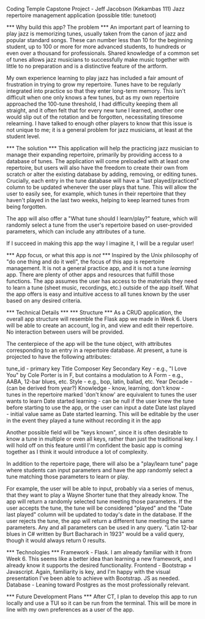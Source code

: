 Coding Temple Capstone Project - Jeff Jacobson (Kekambas 111)
Jazz repertoire management application (possible title: tunetoot)


*** Why build this app? The problem ***
An important part of learning to play jazz is memorizing tunes, usually taken from the canon of jazz and popular standard songs.
These can number less than 10 for the beginning student, up to 100 or more for more advanced students, to hundreds or even over a thousand for professionals. Shared knowledge of a common set of tunes allows jazz musicians to successfully make music together with little to no preparation and is a distinctive feature of the artform.

My own experience learning to play jazz has included a fair amount of frustration in trying to grow my repertoire. Tunes have to be regularly integrated into practice so that they enter long-term memory. This isn't difficult when one only knows a few tunes, but as my own repertoire approached the 100-tune threshold, I had difficulty keeping them all straight, and it often felt that for every new tune I learned, another one would slip out of the rotation and be forgotten, necessitating tiresome relearning. I have talked to enough other players to know that this issue is not unique to me; it is a general problem for jazz musicians, at least at the student level.

*** The solution ***
This application will help the practicing jazz musician to manage their expanding repertoire, primarily by providing access to a database of tunes. The application will come preloaded with at least one repertoire, but users will also have the freedom to create their own from scratch or alter the existing database by adding, removing, or editing tunes. Crucially, each entry in the tune database will have a "last played/practiced" column to be updated whenever the user plays that tune. This will allow the user to easily see, for example, which tunes in their repertoire that they haven't played in the last two weeks, helping to keep learned tunes from being forgotten.

The app will also offer a "What tune should I learn/play?" feature, which will randomly select a tune from the user's repertoire based on user-provided parameters, which can include any attributes of a tune.

If I succeed in making this app the way I imagine it, I will be a regular user!

*** App focus, or what this app is *not* ***
Inspired by the Unix philosophy of "do one thing and do it well", the focus of this app is repertoire management. It is not a general practice app, and it is not a tune *learning* app. There are plenty of other apps and resources that fulfill those functions. The app assumes the user has access to the materials they need to learn a tune (sheet music, recordings, etc.) outside of the app itself. What the app offers is easy and intuitive access to all tunes known by the user based on any desired criteria.


*** Technical Details ***
*** Structure ***
As a CRUD application, the overall app structure will resemble the Flask app we made in Week 6. Users will be able to create an account, log in, and view and edit their repertoire. No interaction between users will be provided.

The centerpiece of the app will be the tune object, with attributes corresponding to an entry in a repertoire database.
At present, a tune is projected to have the following attributes:

tune_id - primary key
Title
Composer
Key
Secondary Key - e.g., "I Love You" by Cole Porter is in F, but contains a modulation to A
Form - e.g., AABA, 12-bar blues, etc.
Style - e.g., bop, latin, ballad, etc.
Year
Decade - (can be derived from year?)
Knowledge - know, learning, don't know - tunes in the repertoire marked 'don't know' are equivalent to tunes the user wants to learn
Date started learning - can be null if the user knew the tune before starting to use the app, or the user can input a date
Date last played - initial value same as Date started learning. This will be editable by the user in the event they played a tune without recording it in the app

Another possible field will be "keys known", since it is often desirable to know a tune in multiple or even all keys, rather than just the traditional key. I will hold off on this feature until I'm confident the basic app is coming together as I think it would introduce a lot of complexity.

In addition to the repertoire page, there will also be a "play/learn tune" page where students can input parameters and have the app randomly select a tune matching those parameters to learn or play.

For example, the user will be able to input, probably via a series of menus, that they want to play a Wayne Shorter tune that they already know. The app will return a randomly selected tune meeting those parameters. If the user accepts the tune, the tune will be considered "played" and the "Date last played" column will be updated to today's date in the database. If the user rejects the tune, the app will return a different tune meeting the same parameters. Any and all parameters can be used in any query. "Latin 12-bar blues in C# written by Burt Bacharach in 1923" would be a valid query, though it would always return 0 results.

*** Technologies ***
Framework - Flask. I am already familiar with it from Week 6. This seems like a better idea than learning a new framework, and I already know it supports the desired functionality.
Frontend - Bootstrap + Javascript. Again, familiarity is key, and I'm happy with the visual presentation I've been able to achieve with Bootstrap. JS as needed.
Database - Leaning toward Postgres as the most professionally relevant.


*** Future Development Plans *** 
After CT, I plan to develop this app to run locally and use a TUI so it can be run from the terminal. This will be more in line with my own preferences as a user of the app.


